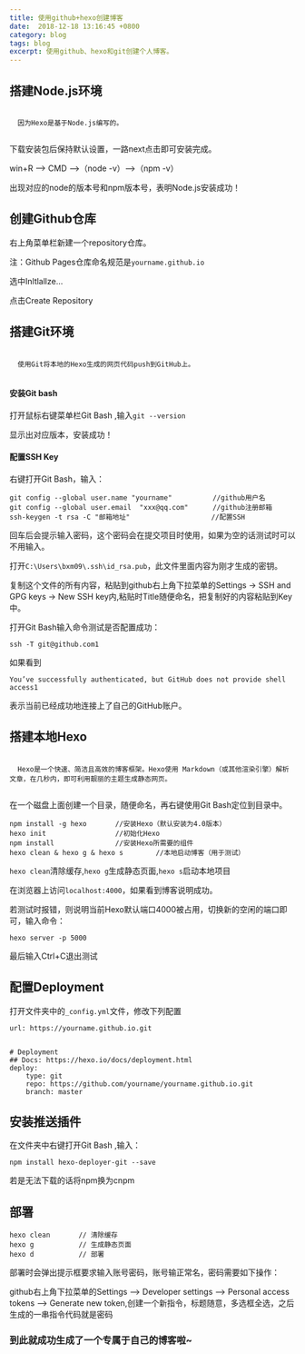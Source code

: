 ```yaml
---
title: 使用github+hexo创建博客
date:  2018-12-18 13:16:45 +0800
category: blog
tags: blog
excerpt: 使用github、hexo和git创建个人博客。
---
```


## 搭建Node.js环境

<pre class="highlight">
  <code>
  因为Hexo是基于Node.js编写的。
  </code>
</pre>

下载安装包后保持默认设置，一路next点击即可安装完成。

win+R ——> CMD ——>（node -v）——>（npm -v）

出现对应的node的版本号和npm版本号，表明Node.js安装成功！

## 创建Github仓库

右上角菜单栏新建一个repository仓库。

注：Github Pages仓库命名规范是`yourname.github.io`

选中Inltlallze...

点击Create Repository

## 搭建Git环境

<pre class="highlight">
  <code>
  使用Git将本地的Hexo生成的网页代码push到GitHub上。
  </code>
</pre>

#### 安装Git bash

打开鼠标右键菜单栏Git Bash ,输入`git --version`

显示出对应版本，安装成功！

#### 配置SSH Key

右键打开Git Bash，输入：

```
git config --global user.name "yourname"          //github用户名   
git config --global user.email  "xxx@qq.com"      //github注册邮箱
ssh-keygen -t rsa -C "邮箱地址"                    //配置SSH
```

回车后会提示输入密码，这个密码会在提交项目时使用，如果为空的话测试时可以不用输入。

打开`C:\Users\bxm09\.ssh\id_rsa.pub`，此文件里面内容为刚才生成的密钥。

复制这个文件的所有内容，粘贴到github右上角下拉菜单的Settings -> SSH and GPG keys -> New SSH key内,粘贴时Title随便命名，把复制好的内容粘贴到Key中。

打开Git Bash输入命令测试是否配置成功：

```
ssh -T git@github.com1
```

如果看到

```
You’ve successfully authenticated, but GitHub does not provide shell access1
```

表示当前已经成功地连接上了自己的GitHub账户。

## 搭建本地Hexo

<pre class="highlight">
  <code>
  Hexo是一个快速、简洁且高效的博客框架。Hexo使用 Markdown（或其他渲染引擎）解析文章，在几秒内，即可利用靓丽的主题生成静态网页。
  </code>
</pre>

在一个磁盘上面创建一个目录，随便命名，再右键使用Git Bash定位到目录中。

```
npm install -g hexo       //安装Hexo（默认安装为4.0版本）
hexo init                 //初始化Hexo
npm install               //安装Hexo所需要的组件
hexo clean & hexo g & hexo s        //本地启动博客（用于测试）
```

`hexo clean`清除缓存,`hexo g`生成静态页面,`hexo s`启动本地项目

在浏览器上访问`localhost:4000`，如果看到博客说明成功。

若测试时报错，则说明当前Hexo默认端口4000被占用，切换新的空闲的端口即可，输入命令：

```
hexo server -p 5000
```

最后输入Ctrl+C退出测试

## 配置Deployment

打开文件夹中的`_config.yml`文件，修改下列配置

```
url: https://yourname.github.io.git


# Deployment
## Docs: https://hexo.io/docs/deployment.html
deploy:
    type: git
    repo: https://github.com/yourname/yourname.github.io.git
    branch: master
```

## 安装推送插件

在文件夹中右键打开Git Bash ,输入：

```
npm install hexo-deployer-git --save
```

若是无法下载的话将npm换为cnpm

## 部署

```
hexo clean       // 清除缓存
hexo g           // 生成静态页面
hexo d           // 部署
```

部署时会弹出提示框要求输入账号密码，账号输正常名，密码需要如下操作：

github右上角下拉菜单的Settings ——> Developer settings ——> Personal access tokens ——> Generate new token,创建一个新指令，标题随意，多选框全选，之后生成的一串指令代码就是密码

### 到此就成功生成了一个专属于自己的博客啦~
